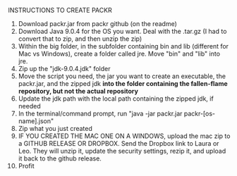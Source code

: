 INSTRUCTIONS TO CREATE PACKR

1. Download packr.jar from packr github (on the readme)
2. Download Java 9.0.4 for the OS you want. Deal with the .tar.gz (I had to convert that to zip, and then unzip the zip)
3. Within the big folder, in the subfolder containing bin and lib (different for Mac vs Windows), create a folder called jre. Move "bin" and "lib" into jre.
4. Zip up the "jdk-9.0.4.jdk" folder
5. Move the script you need, the jar you want to create an executable, the packr.jar, and the zipped jdk **into the folder containing the fallen-flame repository, but not the actual repository**
6. Update the jdk path with the local path containing the zipped jdk, if needed
7. In the terminal/command prompt, run "java -jar packr.jar packr-[os-name].json"
8. Zip what you just created
9. IF YOU CREATED THE MAC ONE ON A WINDOWS, upload the mac zip to a GITHUB RELEASE OR DROPBOX. Send the Dropbox link to Laura or Leo. They will unzip it, update the security settings, rezip it, and upload it back to the github release.
10. Profit
